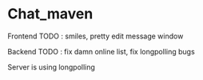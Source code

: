 # Chat_maven

Frontend TODO :   smiles, pretty edit message window

Backend TODO :  fix damn online list, fix longpolling bugs


Server is using longpolling
